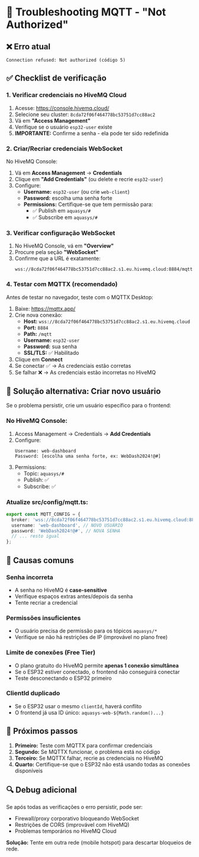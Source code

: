 # 🔧 Troubleshooting MQTT - "Not Authorized"

## ❌ Erro atual
```
Connection refused: Not authorized (código 5)
```

## ✅ Checklist de verificação

### 1. Verificar credenciais no HiveMQ Cloud

1. Acesse: https://console.hivemq.cloud/
2. Selecione seu cluster: `8cda72f06f464778bc53751d7cc88ac2`
3. Vá em **"Access Management"**
4. Verifique se o usuário `esp32-user` existe
5. **IMPORTANTE:** Confirme a senha - ela pode ter sido redefinida

### 2. Criar/Recriar credenciais WebSocket

No HiveMQ Console:

1. Vá em **Access Management** → **Credentials**
2. Clique em **"Add Credentials"** (ou delete e recrie `esp32-user`)
3. Configure:
   - **Username:** `esp32-user` (ou crie `web-client`)
   - **Password:** escolha uma senha forte
   - **Permissions:** Certifique-se que tem permissão para:
     - ✅ Publish em `aquasys/#`
     - ✅ Subscribe em `aquasys/#`

### 3. Verificar configuração WebSocket

1. No HiveMQ Console, vá em **"Overview"**
2. Procure pela seção **"WebSocket"**
3. Confirme que a URL é exatamente:
   ```
   wss://8cda72f06f464778bc53751d7cc88ac2.s1.eu.hivemq.cloud:8884/mqtt
   ```

### 4. Testar com MQTTX (recomendado)

Antes de testar no navegador, teste com o MQTTX Desktop:

1. Baixe: https://mqttx.app/
2. Crie nova conexão:
   - **Host:** `wss://8cda72f06f464778bc53751d7cc88ac2.s1.eu.hivemq.cloud`
   - **Port:** `8884`
   - **Path:** `/mqtt`
   - **Username:** `esp32-user`
   - **Password:** sua senha
   - **SSL/TLS:** ✅ Habilitado
3. Clique em **Connect**
4. Se conectar ✅ → As credenciais estão corretas
5. Se falhar ❌ → As credenciais estão incorretas no HiveMQ

## 🔄 Solução alternativa: Criar novo usuário

Se o problema persistir, crie um usuário específico para o frontend:

### No HiveMQ Console:

1. Access Management → Credentials → **Add Credentials**
2. Configure:
   ```
   Username: web-dashboard
   Password: [escolha uma senha forte, ex: WebDash2024!@#]
   ```
3. Permissions:
   - Topic: `aquasys/#`
   - Publish: ✅
   - Subscribe: ✅

### Atualize src/config/mqtt.ts:

```typescript
export const MQTT_CONFIG = {
  broker: 'wss://8cda72f06f464778bc53751d7cc88ac2.s1.eu.hivemq.cloud:8884/mqtt',
  username: 'web-dashboard', // NOVO USUÁRIO
  password: 'WebDash2024!@#', // NOVA SENHA
  // ... resto igual
};
```

## 🚨 Causas comuns

### Senha incorreta
- A senha no HiveMQ é **case-sensitive**
- Verifique espaços extras antes/depois da senha
- Tente recriar a credencial

### Permissões insuficientes
- O usuário precisa de permissão para os tópicos `aquasys/*`
- Verifique se não há restrições de IP (improvável no plano free)

### Limite de conexões (Free Tier)
- O plano gratuito do HiveMQ permite **apenas 1 conexão simultânea**
- Se o ESP32 estiver conectado, o frontend não conseguirá conectar
- Teste desconectando o ESP32 primeiro

### ClientId duplicado
- Se o ESP32 usar o mesmo `clientId`, haverá conflito
- O frontend já usa ID único: `aquasys-web-${Math.random()...}`

## 📝 Próximos passos

1. **Primeiro:** Teste com MQTTX para confirmar credenciais
2. **Segundo:** Se MQTTX funcionar, o problema está no código
3. **Terceiro:** Se MQTTX falhar, recrie as credenciais no HiveMQ
4. **Quarto:** Certifique-se que o ESP32 não está usando todas as conexões disponíveis

## 🔍 Debug adicional

Se após todas as verificações o erro persistir, pode ser:
- Firewall/proxy corporativo bloqueando WebSocket
- Restrições de CORS (improvável com HiveMQ)
- Problemas temporários no HiveMQ Cloud

**Solução:** Tente em outra rede (mobile hotspot) para descartar bloqueios de rede.
